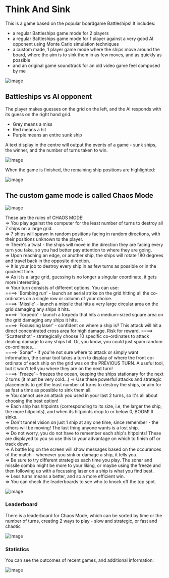 # Think And Sink

This is a game based on the popular boardgame Battleships! It includes:
 - a regular Battleships game mode for 2 players
 - a regular Battleships game mode for 1 player against a very good AI opponent using Monte Carlo simulation techniques
 - a custom made, 1 player game mode where the ships move around the board, where the aim is to sink them in as few moves, and as quickly as possible
 - and an original game soundtrack for an old video game feel composed by me

![image](https://user-images.githubusercontent.com/117474143/224707546-1a6d154e-fe5d-4de2-8f30-6ff4793bcf25.png)

## Battleships vs AI opponent

The player makes guesses on the grid on the left, and the AI responds with its guess on the right hand grid.
- Grey means a miss
- Red means a hit
- Purple means an entire sunk ship  

A text display in the centre will output the events of a game - sunk ships, the winner, and the number of turns taken to win.

![image](https://user-images.githubusercontent.com/117474143/224710343-4d60d513-f711-4f89-ab7c-d8e8656b5b8d.png)

When the game is finished, the remaining ship positions are highlighted: 

![image](https://user-images.githubusercontent.com/117474143/224711697-e4aa12e7-3899-4bdf-88f0-0b3d22f54909.png)  


## The custom game mode is called Chaos Mode

![image](https://user-images.githubusercontent.com/117474143/224709072-51714f2a-ce6d-42fb-8524-cda21671754c.png)

These are the rules of CHAOS MODE!  
=> You play against the computer for the least number of turns to destroy all 7 ships on a large grid.  
=> 7 ships will spawn in random positions facing in random directions, with their positions unknown to the player.   
=> There's a twist - the ships will move in the direction they are facing every turn you take, so you had better pay attention to where they are going.  
=> Upon reaching an edge, or another ship, the ships will rotate 180 degrees and travel back in the opposite direction.  
=> It is your job to destroy every ship in as few turns as possible or in the quickest time.   
=> As it is a large grid, guessing is no longer a singular coordinate, it gets more interesting.  
=> Your turn consists of different options. You can use:  
====> 'Bombing run' - launch an aerial strike on the grid hitting all the co-ordinates on a single row or column of your choice.  
====> 'Missile' - launch a missile that hits a very large circular area on the grid damaging any ships it hits.   
====> 'Torpedo' - launch a torpedo that hits a medium-sized square area on the grid damaging any ships it hits.   
====> 'Focussing laser' - confident on where a ship is? This attack will hit a direct concentrated cross area for high damage. Risk for reward. 
====> 'Scattershot' - strategically choose 10 specific co-ordinates to attack dealing damage to any ships hit. Or, you know, you could just spam random co-ordinates...  
====> 'Sonar' - if you're not sure where to attack or simply want information, the sonar tool takes a turn to display of where the front co-ordinate of each ship on the grid was on the PREVIOUS TURN. A useful tool, but it won't tell you where they are on the next turn!   
====> 'Freeze' - freezes the ocean, keeping the ships stationary for the next 2 turns (it must be very cold...)
=> Use these powerful attacks and strategic placements to get the least number of turns to destroy the ships, or aim for as fast a time as possible to sink them all.   
=> You cannot use an attack you used in your last 2 turns, so it's all about choosing the best option!   
=> Each ship has hitpoints (corresponding to its size, i.e, the larger the ship, the more hitpoints), and when its hitpoints drop to or below 0, BOOM! It sinks.  
=> Don't tunnel vision on just 1 ship at any one time, since remember - the others will be moving! The last thing anyone wants is a lost ship.   
=> Do not worry, you do not have to remember each ship's hitpoints! These are displayed to you so use this to your advantage on which to finish off or track down.   
=> A battle log on the screen will show messages based on the occurances of the match - whenever you sink or damage a ship, it tells you.   
=> Be sure to try different strategies each time you play. The sonar and missile combo might be more to your liking, or maybe using the freeze and then following up with a focussing laser on a ship is what you find best.   
=> Less turns means a better, and so a more efficient win.    
=> You can check the leaderboards to see who to knock off the top spot.    
  
![image](https://user-images.githubusercontent.com/117474143/224713645-fab40b4b-6b0b-430c-872d-4dc718f2f4f7.png)   

### Leaderboard

There is a leaderboard for Chaos Mode, which can be sorted by time or the number of turns, creating 2 ways to play - slow and strategic, or fast and chaotic

![image](https://user-images.githubusercontent.com/117474143/224714204-0389dfbc-da23-4dd7-b2b1-dc0216667a16.png)

### Statistics

You can see the outcomes of recent games, and additional information:  

![image](https://user-images.githubusercontent.com/117474143/224714347-c7137302-b464-4096-80ad-81b865bbe361.png)

